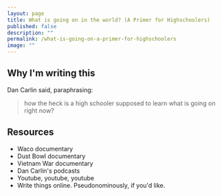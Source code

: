 ```yaml
---
layout: page
title: What is going on in the world? (A Primer for Highschoolers)
published: false
description: ""
permalink: /what-is-going-on-a-primer-for-highschoolers
image: ""
---
```


## Why I'm writing this

Dan Carlin said, paraphrasing:

> how the heck is a high schooler supposed to learn what is going on right now? 

## Resources

- Waco documentary
- Dust Bowl documentary
- Vietnam War documentary
- Dan Carlin's podcasts
- Youtube, youtube, youtube
- Write things online. Pseudonominously, if you'd like. 


